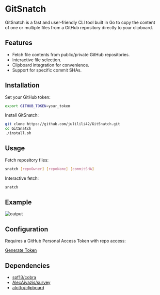# GitSnatch

GitSnatch is a fast and user-friendly CLI tool built in Go to copy the content of one or multiple files from a GitHub repository directly to your clipboard.

## Features

- Fetch file contents from public/private GitHub repositories.
- Interactive file selection.
- Clipboard integration for convenience.
- Support for specific commit SHAs.

## Installation

Set your GitHub token:

```bash
export GITHUB_TOKEN=your_token
```

Install GitSnatch:

```bash
git clone https://github.com/julilili42/GitSnatch.git
cd GitSnatch
./install.sh
```

## Usage

Fetch repository files:

```bash
snatch [repoOwner] [repoName] [commitSHA]
```

Interactive fetch:

```bash
snatch
```

## Example
![output](https://github.com/user-attachments/assets/ca8d07e2-d3c8-481b-a95c-76a9e486c737)


## Configuration

Requires a GitHub Personal Access Token with repo access:

[Generate Token](https://github.com/settings/tokens)

## Dependencies

- [spf13/cobra](https://github.com/spf13/cobra)
- [AlecAivazis/survey](https://github.com/AlecAivazis/survey)
- [atotto/clipboard](https://github.com/atotto/clipboard)
